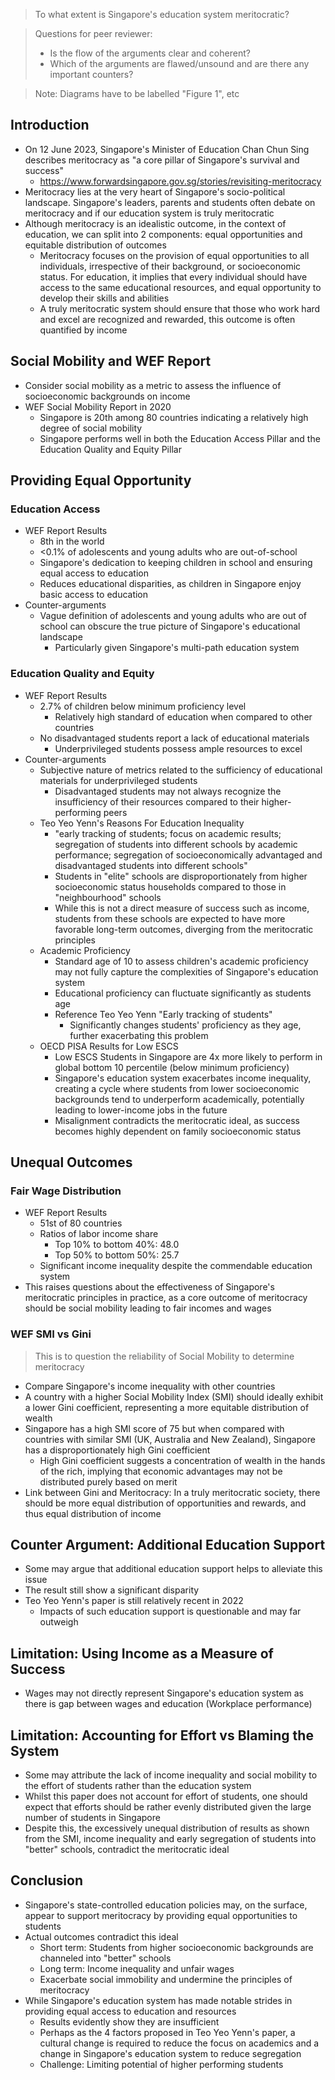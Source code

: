 > To what extent is Singapore's education system meritocratic?

> Questions for peer reviewer:
> - Is the flow of the arguments clear and coherent?
> - Which of the arguments are flawed/unsound and are there any important counters? 

> Note: Diagrams have to be labelled "Figure 1", etc
## Introduction

- On 12 June 2023, Singapore's Minister of Education Chan Chun Sing describes meritocracy as "a core pillar of Singapore's survival and success"
	- https://www.forwardsingapore.gov.sg/stories/revisiting-meritocracy
- Meritocracy lies at the very heart of Singapore's socio-political landscape. Singapore's leaders, parents and students often debate on meritocracy and if our education system is truly meritocratic
- Although meritocracy is an idealistic outcome, in the context of education, we can split into 2 components: equal opportunities and equitable distribution of outcomes
	- Meritocracy focuses on the provision of equal opportunities to all individuals, irrespective of their background, or socioeconomic status. For education, it implies that every individual should have access to the same educational resources, and equal opportunity to develop their skills and abilities
	- A truly meritocratic system should ensure that those who work hard and excel are recognized and rewarded, this outcome is often quantified by income
## Social Mobility and WEF Report
- Consider social mobility as a metric to assess the influence of socioeconomic backgrounds on income
- WEF Social Mobility Report in 2020
	- Singapore is 20th among 80 countries indicating a relatively high degree of social mobility
	- Singapore performs well in both the Education Access Pillar and the Education Quality and Equity Pillar
## Providing Equal Opportunity
### Education Access
- WEF Report Results
	- 8th in the world
	- <0.1% of adolescents and young adults who are out-of-school
	- Singapore's dedication to keeping children in school and ensuring equal access to education
	- Reduces educational disparities, as children in Singapore enjoy basic access to education
- Counter-arguments
	- Vague definition of adolescents and young adults who are out of school can obscure the true picture of Singapore's educational landscape
		- Particularly given Singapore's multi-path education system
### Education Quality and Equity
- WEF Report Results
	- 2.7% of children below minimum proficiency level
		- Relatively high standard of education when compared to other countries
	- No disadvantaged students report a lack of educational materials
		- Underprivileged students possess ample resources to excel
- Counter-arguments
	- Subjective nature of metrics related to the sufficiency of educational materials for underprivileged students
		- Disadvantaged students may not always recognize the insufficiency of their resources compared to their higher-performing peers
	- Teo Yeo Yenn's Reasons For Education Inequality
		- "early tracking of students; focus on academic results; segregation of students into different schools by academic performance; segregation of socioeconomically advantaged and disadvantaged students into different schools"
		- Students in "elite" schools are disproportionately from higher socioeconomic status households compared to those in "neighbourhood" schools
		- While this is not a direct measure of success such as income, students from these schools are expected to have more favorable long-term outcomes, diverging from the meritocratic principles
	- Academic Proficiency
		- Standard age of 10 to assess children's academic proficiency may not fully capture the complexities of Singapore's education system
		- Educational proficiency can fluctuate significantly as students age
		- Reference Teo Yeo Yenn "Early tracking of students"
			- Significantly changes students' proficiency as they age, further exacerbating this problem
	- OECD PISA Results for Low ESCS
		- Low ESCS Students in Singapore are 4x more likely to perform in global bottom 10 percentile (below minimum proficiency)
		-  Singapore's education system exacerbates income inequality, creating a cycle where students from lower socioeconomic backgrounds tend to underperform academically, potentially leading to lower-income jobs in the future
		- Misalignment contradicts the meritocratic ideal, as success becomes highly dependent on family socioeconomic status
## Unequal Outcomes
### Fair Wage Distribution
- WEF Report Results
	- 51st of 80 countries
	- Ratios of labor income share
		- Top 10% to bottom 40%: 48.0
		- Top 50% to bottom 50%: 25.7
	- Significant income inequality despite the commendable education system
- This raises questions about the effectiveness of Singapore's meritocratic principles in practice, as a core outcome of meritocracy should be social mobility leading to fair incomes and wages

### WEF SMI vs Gini
> This is to question the reliability of Social Mobility to determine meritocracy

- Compare Singapore's income inequality with other countries
- A country with a higher Social Mobility Index (SMI) should ideally exhibit a lower Gini coefficient, representing a more equitable distribution of wealth
- Singapore has a high SMI score of 75 but when compared with countries with similar SMI (UK, Australia and New Zealand), Singapore has a disproportionately high Gini coefficient
	- High Gini coefficient suggests a concentration of wealth in the hands of the rich, implying that economic advantages may not be distributed purely based on merit
- Link between Gini and Meritocracy: In a truly meritocratic society, there should be more equal distribution of opportunities and rewards, and thus equal distribution of income
## Counter Argument: Additional Education Support
- Some may argue that additional education support helps to alleviate this issue
- The result still show a significant disparity 
- Teo Yeo Yenn's paper is still relatively recent in 2022
	- Impacts of such education support is questionable and may far outweigh 

## Limitation: Using Income as a Measure of Success 
- Wages may not directly represent Singapore's education system as there is gap between wages and education (Workplace performance)

## Limitation: Accounting for Effort vs Blaming the System
- Some may attribute the lack of income inequality and social mobility to the effort of students rather than the education system
- Whilst this paper does not account for effort of students, one should expect that efforts should be rather evenly distributed given the large number of students in Singapore
- Despite this, the excessively unequal distribution of results as shown from the SMI, income inequality and early segregation of students into "better" schools, contradict the meritocratic ideal

## Conclusion

- Singapore's state-controlled education policies may, on the surface, appear to support meritocracy by providing equal opportunities to students
- Actual outcomes contradict this ideal
	- Short term: Students from higher socioeconomic backgrounds are channeled into "better" schools
	- Long term: Income inequality and unfair wages
	- Exacerbate social immobility and undermine the principles of meritocracy
- While Singapore's education system has made notable strides in providing equal access to education and resources
	- Results evidently show they are insufficient
	- Perhaps as the 4 factors proposed in Teo Yeo Yenn's paper, a cultural change is required to reduce the focus on academics and a change in Singapore's education system to reduce segregation
	- Challenge: Limiting potential of higher performing students